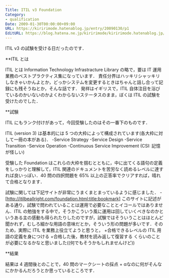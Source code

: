 ```yaml
---
Title: ITIL v3 Foundation
Category:
- qualification
Date: 2009-01-30T00:00:00+09:00
URL: https://kiririmode.hatenablog.jp/entry/20090130/p1
EditURL: https://blog.hatena.ne.jp/kiririmode/kiririmode.hatenablog.jp/atom/entry/8454420450078213514
---
```



ITIL v3 の試験を受ける日だったのです．

**ITIL とは

ITIL とは Information Technology Infrastracture Library の略で，要は IT 運用業務のベストプラクティス集になっています．
責任分界はハッキリシャッキリしなきゃいかんよとか，どっかシステムを変更するときはちゃんと話し合って記録にも残そうねとか，そんな話です．
発祥はイギリスで，ITIL 自体注目を浴びているのかいないのかよくわからないステータスのまま，ぼくは ITIL の試験を受けたのでした．

**試験

ITIL にもランク付けがあって，今回受験したのはその一番下のものです．

ITIL (version 3) は基本的には 5 つの大枠によって構成されています(各大枠に対して一冊の本がある)．
-Service Strategy
-Service Design
-Service Transition
-Service Operation
-Continuous Service Improvement (CSI: 記憶が怪しい)

受験した Foundation はこれらの大枠を掴むとともに，中に出てくる語句の定義をしっかりと理解して，ITIL 関連のドキュメントを苦労なく読めるレベルに達すれば良いっぽい．40 問の四択問題を 65% 以上の正答率でクリアすれば，晴れて合格となります．


試験に関しては下記サイトが非常にうまくまとまっているように感じました．
-[http://itilbeallright.com/foundation.html:title:bookmark]
このサイトに記述がある通り，試験で問われていることは運用で必要なこととイコールではありません．ITIL の勉強をする中で，そうかこういう風に運用は回していくべきなのかというある主の感動も得られたりしたのですが，試験ではそういうことはほとんど聞かれず，むしろ細かな用語の意味だとか，そういう形の問題が多いです．そのため，実際に ITIL を業務上役立てようと思うと，
+合格できるレベルの ITIL 用語の定義を身につける
+合格した後，教材を読み返して復習する
くらいのことが必要になるかなと思いました((何でもそうかもしれませんけど))

**結果

結果は 4 週間後とのことで，40 問のマークシートの採点 + αなのに何がそんなにかかるんだろうとか思っているところです．
